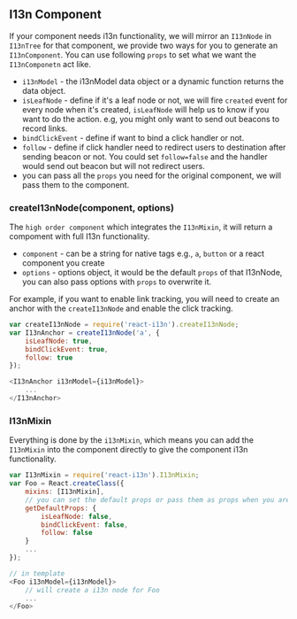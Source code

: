 ## I13n Component

If your component needs i13n functionality, we will mirror an `I13nNode` in `I13nTree` for that component, we provide two ways for you to generate an `I13nComponent`. You can use following `props` to set what we want the `I13nComponetn` act like.

 * `i13nModel` - the i13nModel data object or a dynamic function returns the data object.
 * `isLeafNode` - define if it's a leaf node or not, we will fire `created` event for every node when it's created, `isLeafNode` will help us to know if you want to do the action. e.g, you might only want to send out beacons to record links. 
 * `bindClickEvent` - define if want to bind a click handler or not.
 * `follow` - define if click handler need to redirect users to destination after sending beacon or not. You could set `follow=false` and the handler would send out beacon but will not redirect users.
 * you can pass all the `props` you need for the original component, we will pass them to the component.

### createI13nNode(component, options)
The `high order component` which integrates the `I13nMixin`, it will return a compoment with full I13n functionality.

 * `component` - can be a string for native tags e.g., `a`, `button` or a react component you create
 * `options` - options object, it would be the default `props` of that I13nNode, you can also pass options with `props` to overwrite it.

For example, if you want to enable link tracking, you will need to create an anchor with the `createI13nNode` and enable the click tracking.

```js
var createI13nNode = require('react-i13n').createI13nNode;
var I13nAnchor = createI13nNode('a', {
    isLeafNode: true,
    bindClickEvent: true,
    follow: true
});

<I13nAnchor i13nModel={i13nModel}>
    ...
</I13nAnchor>
```

### I13nMixin
Everything is done by the `i13nMixin`, which means you can add the `I13nMixin` into the component directly to give the component i13n functionality.

```js
var I13nMixin = require('react-i13n').I13nMixin;
var Foo = React.createClass({
    mixins: [I13nMixin],
    // you can set the default props or pass them as props when you are using Foo
    getDefaultProps: {
        isLeafNode: false,
        bindClickEvent: false,
        follow: false
    }
    ...
});

// in template
<Foo i13nModel={i13nModel}>
    // will create a i13n node for Foo
    ...
</Foo>
```
